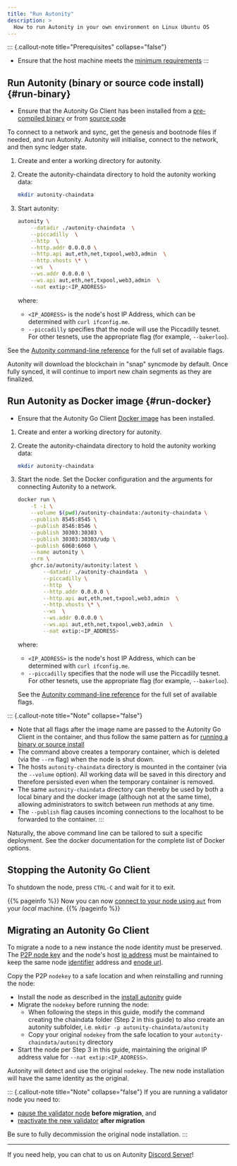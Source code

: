 ```yaml
---
title: "Run Autonity"
description: >
  How to run Autonity in your own environment on Linux Ubuntu OS
---
```


::: {.callout-note title="Prerequisites" collapse="false"}
- Ensure that the host machine meets the [minimum requirements](/node-operators/install-aut/#requirements)
:::

## Run Autonity (binary or source code install) {#run-binary}

- Ensure that the Autonity Go Client has been installed from a [pre-compiled binary](/node-operators/install-aut#install-binary) or from [source code](/node-operators/install-aut#install-source)

To connect to a network and sync, get the genesis and bootnode files if needed, and run Autonity. Autonity will initialise, connect to the network, and then sync ledger state.

1. Create and enter a working directory for autonity.

1. Create the autonity-chaindata directory to hold the autonity working data:

	```bash
    mkdir autonity-chaindata
    ```

1. Start autonity:

    ``` bash
    autonity \
        --datadir ./autonity-chaindata  \
        --piccadilly  \
        --http  \
        --http.addr 0.0.0.0 \
        --http.api aut,eth,net,txpool,web3,admin  \
        --http.vhosts \* \
        --ws  \
        --ws.addr 0.0.0.0 \
        --ws.api aut,eth,net,txpool,web3,admin  \
        --nat extip:<IP_ADDRESS>
    ```

   where:

   - `<IP_ADDRESS>` is the node's host IP Address, which can be determined with `curl ifconfig.me`.
   - `--piccadilly` specifies that the node will use the Piccadilly tesnet.  For other tesnets, use the appropriate flag (for example, `--bakerloo`).

See the [Autonity command-line reference](/reference/cli) for the full set of available flags.

Autonity will download the blockchain in "snap" syncmode by default.  Once fully synced, it will continue to import new chain segments as they are finalized.

## Run Autonity as Docker image {#run-docker}

- Ensure that the Autonity Go Client [Docker image](/node-operators/install-aut#install-docker) has been installed.

1. Create and enter a working directory for autonity.

1. Create the autonity-chaindata directory to hold the autonity working data:

	```bash
    mkdir autonity-chaindata
    ```
1. Start the node. Set the Docker configuration and the arguments for connecting Autonity to a network.

   ```bash
   docker run \
       -t -i \
       --volume $(pwd)/autonity-chaindata:/autonity-chaindata \
       --publish 8545:8545 \
       --publish 8546:8546 \
       --publish 30303:30303 \
       --publish 30303:30303/udp \
       --publish 6060:6060 \
       --name autonity \
       --rm \
       ghcr.io/autonity/autonity:latest \
           --datadir ./autonity-chaindata  \
           --piccadilly \
           --http  \
           --http.addr 0.0.0.0 \
           --http.api aut,eth,net,txpool,web3,admin  \
           --http.vhosts \* \
           --ws  \
           --ws.addr 0.0.0.0 \
           --ws.api aut,eth,net,txpool,web3,admin  \
           --nat extip:<IP_ADDRESS>
   ```

   where:
   - `<IP_ADDRESS>` is the node's host IP Address, which can be determined with `curl ifconfig.me`.
   - `--piccadilly` specifies that the node will use the Piccadilly tesnet.  For other tesnets, use the appropriate flag (for example, `--bakerloo`).

   See the [Autonity command-line reference](/reference/cli) for the full set of available flags.

::: {.callout-note title="Note" collapse="false"}
- Note that all flags after the image name are passed to the Autonity Go Client in the container, and thus follow the same pattern as for [running a binary or source install](#run-binary)
- The command above creates a temporary container, which is deleted (via the `--rm` flag) when the node is shut down.
- The hosts `autonity-chaindata` directory is mounted in the container (via the `--volume` option).  All working data will be saved in this directory and therefore persisted even when the temporary container is removed.
- The same `autonity-chaindata` directory can thereby be used by both a local binary and the docker image (although not at the same time), allowing administrators to switch between run methods at any time.
- The `--publish` flag causes incoming connections to the localhost to be forwarded to the container.
:::

Naturally, the above command line can be tailored to suit a specific deployment. See the docker documentation for the complete list of Docker options.

## Stopping the Autonity Go Client

To shutdown the node, press `CTRL-C` and wait for it to exit.

{{% pageinfo %}}
Now you can now [connect to your node using `aut`](/node-operators/connect/) from your _local_ machine.
{{% /pageinfo %}}

## Migrating an Autonity Go Client

To migrate a node to a new instance the node identity must be preserved. The [P2P node key](/concepts/validator/#p2p-node-key) and the node's host [ip address](/node-operators/install-aut/#network) must be maintained to keep the same node [identifier](/concepts/validator/#validator-identifier) address and [enode url](/glossary/#enode).

Copy the P2P `nodekey` to a safe location and when reinstalling and running the node:

- Install the node as described in the [install autonity](/node-operators/install-aut/) guide
- Migrate the `nodekey` before running the node:
  - When following the steps in this guide, modify the command creating the chaindata folder (Step 2 in this guide) to also create an autonity subfolder, i.e. `mkdir -p autonity-chaindata/autonity`
  - Copy your original `nodekey` from the safe location to your `autonity-chaindata/autonity` directory
- Start the node per Step 3 in this guide, maintaining the original IP address value for `--nat extip:<IP_ADDRESS>`.

Autonity will detect and use the original `nodekey`. The new node installation will have the same identity as the original.

::: {.callout-note title="Note" collapse="false"}
If you are running a validator node you need to:

- [pause the validator node](/validators/pause-vali/) **before migration**, and 
- [reactivate the new validator](/validators/pause-vali/) **after migration**

Be sure to fully decommission the original node installation.
:::

------------------------------------------------

If you need help, you can chat to us on Autonity [Discord Server](https://discord.gg/autonity)!
